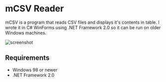 # mCSV Reader

mCSV is a program that reads CSV files and displays it's contents in table. I wrote it in C# WinForms using .NET Framework 2.0 so it can be run on older Windows machines.

![screenshot](https://mrfff.ct8.pl/img/programs/mcsv/mcsv.jpg)

## Requirements

- Windows 98 or newer
- .NET Framework 2.0

